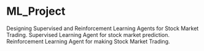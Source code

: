 # ML_Project
Designing Supervised and Reinforcement Learning Agents for Stock Market Trading. 
Supervised Learning Agent for stock market prediction. 
Reinforcement Learning Agent for making Stock Market Trading.
